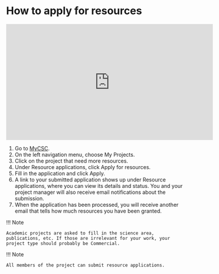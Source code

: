 # How to apply for resources

<iframe width="560" height="315" src="https://www.youtube.com/embed/WQIO0x5GxSc" frameborder="0" allow="accelerometer; autoplay; encrypted-media; gyroscope; picture-in-picture" allowfullscreen></iframe>

1. Go to [MyCSC](https://my.csc.fi).
1. On the left navigation menu, choose My Projects.
1. Click on the project that need more resources.
1. Under Resource applications, click Apply for resources.
1. Fill in the application and click Apply.
1. A link to your submitted application shows up under Resource
applications, where you can view its details and status. You and your
project manager will also receive email notifications about the
submission.
1. When the application has been processed, you will receive another
email that tells how much resources you have been granted.

!!! Note

    Academic projects are asked to fill in the science area,
    publications, etc. If those are irrelevant for your work, your
    project type should probably be Commercial.

!!! Note

    All members of the project can submit resource applications.
